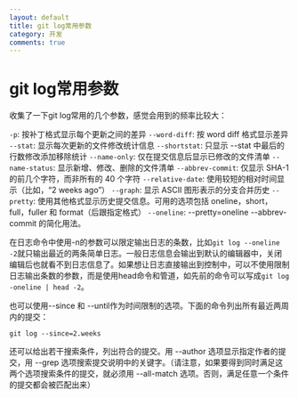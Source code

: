 ```yaml
---
layout: default
title: git log常用参数
category: 开发
comments: true
---
```


# git log常用参数

收集了一下git log常用的几个参数，感觉会用到的频率比较大：

`-p`: 按补丁格式显示每个更新之间的差异
`--word-diff`: 按 word diff 格式显示差异
`--stat`: 显示每次更新的文件修改统计信息
`--shortstat`: 只显示 --stat 中最后的行数修改添加移除统计
`--name-only`: 仅在提交信息后显示已修改的文件清单
`--name-status`: 显示新增、修改、删除的文件清单
`--abbrev-commit`: 仅显示 SHA-1 的前几个字符，而非所有的 40 个字符
`--relative-date`: 使用较短的相对时间显示（比如，“2 weeks ago”）
`--graph`: 显示 ASCII 图形表示的分支合并历史
`--pretty`: 使用其他格式显示历史提交信息。可用的选项包括 oneline，short，full，fuller 和 format（后跟指定格式）
`--oneline`: --pretty=oneline --abbrev-commit 的简化用法。

在日志命令中使用-n的参数可以限定输出日志的条数，比如`git log --oneline -2`就只输出最近的两条简单日志。一般日志信息会输出到默认的编辑器中，关闭编辑后也就看不到日志信息了。如果想让日志直接输出到控制中，可以不使用限制日志输出条数的参数，而是使用head命令和管道，如先前的命令可以写成`git log -oneline | head -2`。

也可以使用--since 和 --until作为时间限制的选项。下面的命令列出所有最近两周内的提交：

```
git log --since=2.weeks
```

还可以给出若干搜索条件，列出符合的提交。用 --author 选项显示指定作者的提交，用 --grep 选项搜索提交说明中的关键字。（请注意，如果要得到同时满足这两个选项搜索条件的提交，就必须用 --all-match 选项。否则，满足任意一个条件的提交都会被匹配出来）

